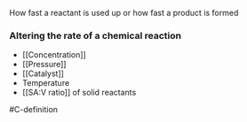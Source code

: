 How fast a reactant is used up or how fast a product is formed 

### Altering the rate of a chemical reaction
- [[Concentration]]
- [[Pressure]]
- [[Catalyst]]
- Temperature
- [[SA:V ratio]] of solid reactants

#C-definition 
